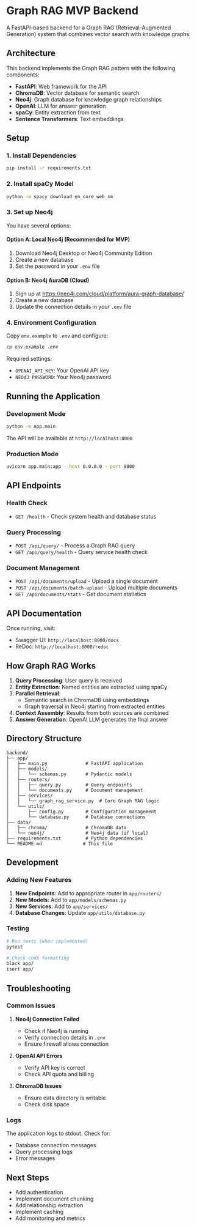 # Graph RAG MVP Backend

A FastAPI-based backend for a Graph RAG (Retrieval-Augmented Generation) system that combines vector search with knowledge graphs.

## Architecture

This backend implements the Graph RAG pattern with the following components:

- **FastAPI**: Web framework for the API
- **ChromaDB**: Vector database for semantic search
- **Neo4j**: Graph database for knowledge graph relationships
- **OpenAI**: LLM for answer generation
- **spaCy**: Entity extraction from text
- **Sentence Transformers**: Text embeddings

## Setup

### 1. Install Dependencies

```bash
pip install -r requirements.txt
```

### 2. Install spaCy Model

```bash
python -m spacy download en_core_web_sm
```

### 3. Set up Neo4j

You have several options:

#### Option A: Local Neo4j (Recommended for MVP)
1. Download Neo4j Desktop or Neo4j Community Edition
2. Create a new database
3. Set the password in your `.env` file

#### Option B: Neo4j AuraDB (Cloud)
1. Sign up at https://neo4j.com/cloud/platform/aura-graph-database/
2. Create a new database
3. Update the connection details in your `.env` file

### 4. Environment Configuration

Copy `env.example` to `.env` and configure:

```bash
cp env.example .env
```

Required settings:
- `OPENAI_API_KEY`: Your OpenAI API key
- `NEO4J_PASSWORD`: Your Neo4j password

## Running the Application

### Development Mode

```bash
python -m app.main
```

The API will be available at `http://localhost:8000`

### Production Mode

```bash
uvicorn app.main:app --host 0.0.0.0 --port 8000
```

## API Endpoints

### Health Check
- `GET /health` - Check system health and database status

### Query Processing
- `POST /api/query/` - Process a Graph RAG query
- `GET /api/query/health` - Query service health check

### Document Management
- `POST /api/documents/upload` - Upload a single document
- `POST /api/documents/batch-upload` - Upload multiple documents
- `GET /api/documents/stats` - Get document statistics

## API Documentation

Once running, visit:
- Swagger UI: `http://localhost:8000/docs`
- ReDoc: `http://localhost:8000/redoc`

## How Graph RAG Works

1. **Query Processing**: User query is received
2. **Entity Extraction**: Named entities are extracted using spaCy
3. **Parallel Retrieval**:
   - Semantic search in ChromaDB using embeddings
   - Graph traversal in Neo4j starting from extracted entities
4. **Context Assembly**: Results from both sources are combined
5. **Answer Generation**: OpenAI LLM generates the final answer

## Directory Structure

```
backend/
├── app/
│   ├── main.py              # FastAPI application
│   ├── models/
│   │   └── schemas.py       # Pydantic models
│   ├── routers/
│   │   ├── query.py         # Query endpoints
│   │   └── documents.py     # Document management
│   ├── services/
│   │   └── graph_rag_service.py  # Core Graph RAG logic
│   └── utils/
│       ├── config.py        # Configuration management
│       └── database.py      # Database connections
├── data/
│   ├── chroma/              # ChromaDB data
│   └── neo4j/               # Neo4j data (if local)
├── requirements.txt         # Python dependencies
└── README.md               # This file
```

## Development

### Adding New Features

1. **New Endpoints**: Add to appropriate router in `app/routers/`
2. **New Models**: Add to `app/models/schemas.py`
3. **New Services**: Add to `app/services/`
4. **Database Changes**: Update `app/utils/database.py`

### Testing

```bash
# Run tests (when implemented)
pytest

# Check code formatting
black app/
isort app/
```

## Troubleshooting

### Common Issues

1. **Neo4j Connection Failed**
   - Check if Neo4j is running
   - Verify connection details in `.env`
   - Ensure firewall allows connection

2. **OpenAI API Errors**
   - Verify API key is correct
   - Check API quota and billing

3. **ChromaDB Issues**
   - Ensure data directory is writable
   - Check disk space

### Logs

The application logs to stdout. Check for:
- Database connection messages
- Query processing logs
- Error messages

## Next Steps

- Add authentication
- Implement document chunking
- Add relationship extraction
- Implement caching
- Add monitoring and metrics 